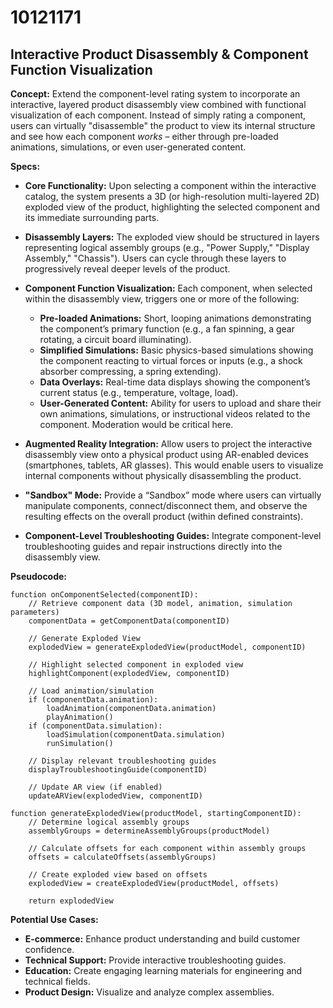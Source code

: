 # 10121171

## Interactive Product Disassembly & Component Function Visualization

**Concept:** Extend the component-level rating system to incorporate an interactive, layered product disassembly view combined with functional visualization of each component. Instead of simply rating a component, users can virtually "disassemble" the product to view its internal structure and see how each component *works* – either through pre-loaded animations, simulations, or even user-generated content.

**Specs:**

*   **Core Functionality:** Upon selecting a component within the interactive catalog, the system presents a 3D (or high-resolution multi-layered 2D) exploded view of the product, highlighting the selected component and its immediate surrounding parts.

*   **Disassembly Layers:** The exploded view should be structured in layers representing logical assembly groups (e.g., "Power Supply," "Display Assembly," "Chassis"). Users can cycle through these layers to progressively reveal deeper levels of the product.

*   **Component Function Visualization:** Each component, when selected within the disassembly view, triggers one or more of the following:
    *   **Pre-loaded Animations:** Short, looping animations demonstrating the component’s primary function (e.g., a fan spinning, a gear rotating, a circuit board illuminating).
    *   **Simplified Simulations:** Basic physics-based simulations showing the component reacting to virtual forces or inputs (e.g., a shock absorber compressing, a spring extending).
    *   **Data Overlays:** Real-time data displays showing the component’s current status (e.g., temperature, voltage, load).
    *   **User-Generated Content:** Ability for users to upload and share their own animations, simulations, or instructional videos related to the component.  Moderation would be critical here.

*   **Augmented Reality Integration:**  Allow users to project the interactive disassembly view onto a physical product using AR-enabled devices (smartphones, tablets, AR glasses).  This would enable users to visualize internal components without physically disassembling the product.

*   **"Sandbox" Mode:** Provide a “Sandbox” mode where users can virtually manipulate components, connect/disconnect them, and observe the resulting effects on the overall product (within defined constraints).

*   **Component-Level Troubleshooting Guides:** Integrate component-level troubleshooting guides and repair instructions directly into the disassembly view.

**Pseudocode:**

```
function onComponentSelected(componentID):
    // Retrieve component data (3D model, animation, simulation parameters)
    componentData = getComponentData(componentID)

    // Generate Exploded View
    explodedView = generateExplodedView(productModel, componentID)

    // Highlight selected component in exploded view
    highlightComponent(explodedView, componentID)

    // Load animation/simulation
    if (componentData.animation):
        loadAnimation(componentData.animation)
        playAnimation()
    if (componentData.simulation):
        loadSimulation(componentData.simulation)
        runSimulation()

    // Display relevant troubleshooting guides
    displayTroubleshootingGuide(componentID)

    // Update AR view (if enabled)
    updateARView(explodedView, componentID)

function generateExplodedView(productModel, startingComponentID):
    // Determine logical assembly groups
    assemblyGroups = determineAssemblyGroups(productModel)

    // Calculate offsets for each component within assembly groups
    offsets = calculateOffsets(assemblyGroups)

    // Create exploded view based on offsets
    explodedView = createExplodedView(productModel, offsets)

    return explodedView
```

**Potential Use Cases:**

*   **E-commerce:** Enhance product understanding and build customer confidence.
*   **Technical Support:** Provide interactive troubleshooting guides.
*   **Education:**  Create engaging learning materials for engineering and technical fields.
*   **Product Design:**  Visualize and analyze complex assemblies.